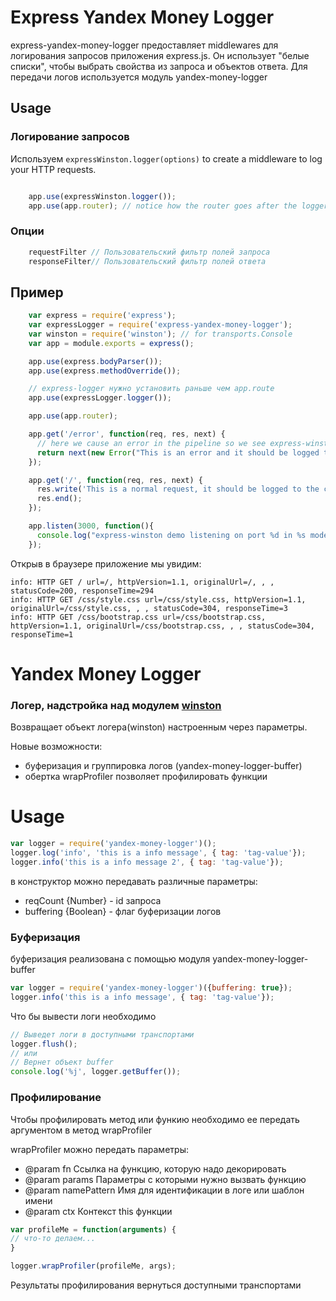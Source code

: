 # Express Yandex Money Logger


express-yandex-money-logger предоставляет middlewares для логирования запросов приложения express.js. Он использует "белые списки", чтобы выбрать свойства из запроса и объектов ответа.
Для передачи логов используется модуль yandex-money-logger


## Usage


### Логирование запросов

Используем `expressWinston.logger(options)` to create a middleware to log your HTTP requests.

``` js

    app.use(expressWinston.logger());
    app.use(app.router); // notice how the router goes after the logger.
```


### Опции

``` js
    requestFilter // Пользовательский фильтр полей запроса
    responseFilter// Пользовательский фильтр полей ответа
```


## Пример

``` js
    var express = require('express');
    var expressLogger = require('express-yandex-money-logger');
    var winston = require('winston'); // for transports.Console
    var app = module.exports = express();

    app.use(express.bodyParser());
    app.use(express.methodOverride());

    // express-logger нужно установить раньше чем app.route
    app.use(expressLogger.logger());

    app.use(app.router);

    app.get('/error', function(req, res, next) {
      // here we cause an error in the pipeline so we see express-winston in action.
      return next(new Error("This is an error and it should be logged to the console"));
    });

    app.get('/', function(req, res, next) {
      res.write('This is a normal request, it should be logged to the console too');
      res.end();
    });

    app.listen(3000, function(){
      console.log("express-winston demo listening on port %d in %s mode", app.address().port, app.settings.env);
    });
```

Открыв в браузере приложение мы увидим:

```
info: HTTP GET / url=/, httpVersion=1.1, originalUrl=/, , , statusCode=200, responseTime=294
info: HTTP GET /css/style.css url=/css/style.css, httpVersion=1.1, originalUrl=/css/style.css, , , statusCode=304, responseTime=3
info: HTTP GET /css/bootstrap.css url=/css/bootstrap.css, httpVersion=1.1, originalUrl=/css/bootstrap.css, , , statusCode=304, responseTime=1
```














Yandex Money Logger
========
### Логер, надстройка над модулем [winston](https://github.com/flatiron/winston)

Возвращает объект логера(winston) настроенным через параметры.

Новые возможности:

* буферизация и группировка логов (yandex-money-logger-buffer)
* обертка wrapProfiler позволяет профилировать функции

Usage
=====

~~~js
var logger = require('yandex-money-logger')();
logger.log('info', 'this is a info message', { tag: 'tag-value'});
logger.info('this is a info message 2', { tag: 'tag-value'});
~~~

в конструктор можно передавать различные параметры:

 * reqCount {Number} - id запроса
 * buffering {Boolean} - флаг буферизации логов


### Буферизация

буферизация реализована с помощью модуля yandex-money-logger-buffer

~~~js
var logger = require('yandex-money-logger')({buffering: true});
logger.info('this is a info message', { tag: 'tag-value'});
~~~

Что бы вывести логи необходимо

~~~js
// Выведет логи в доступными транспортами
logger.flush();
// или
// Вернет объект buffer
console.log('%j', logger.getBuffer());
~~~


### Профилирование
Чтобы профилировать метод или функию необходимо ее передать аргументом в метод wrapProfiler

wrapProfiler можно передать параметры:

 * @param fn Ссылка на функцию, которую надо декорировать
 * @param params Параметры с которыми нужно вызвать функцию
 * @param namePattern Имя для идентификации в логе или шаблон имени
 * @param ctx Контекст this функции


~~~js
var profileMe = function(arguments) {
// что-то делаем...
}

logger.wrapProfiler(profileMe, args);
~~~

Результаты профилирования вернуться доступными транспортами


